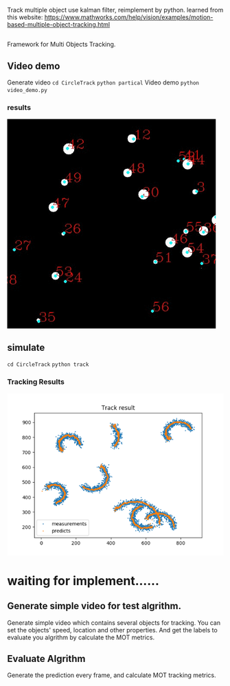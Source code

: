 Track multiple object use kalman filter, reimplement by python.
learned from this website:
https://www.mathworks.com/help/vision/examples/motion-based-multiple-object-tracking.html
##
Framework for Multi Objects Tracking.

## Video demo
Generate video 
`cd CircleTrack`
`python partical`
Video demo
`python video_demo.py`
### results
![Image](video_demo.gif)

## simulate 
`cd CircleTrack`
`python track`
### Tracking Results
![Image text]( https://raw.githubusercontent.com/MaXinglong/CircleTrack/master/Figure_1.png )

# waiting for implement......
## Generate simple video for test algrithm.
Generate simple video which contains several objects
for tracking. You can set the objects' speed, location 
and other properties. And get the labels to evaluate 
you algrithm by calculate the MOT metrics.
## Evaluate Algrithm
Generate the prediction every frame, and calculate 
MOT tracking metrics.

